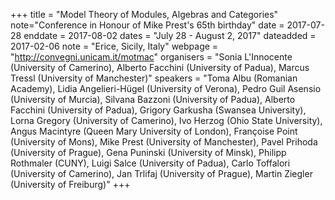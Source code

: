 +++
title = "Model Theory of Modules, Algebras and Categories"
note="Conference in Honour of Mike Prest's 65th birthday"
date = 2017-07-28
enddate = 2017-08-02
dates = "July 28 - August 2, 2017"
dateadded = 2017-02-06
note = "Erice, Sicily, Italy"
webpage = "http://convegni.unicam.it/motmac"
organisers = "Sonia L'Innocente (University of Camerino), Alberto Facchini (University of Padua), Marcus Tressl (University of Manchester)"
speakers = "Toma Albu (Romanian Academy), Lidia Angelieri-Hügel (University of Verona), Pedro Guil Asensio (University of Murcia), Silvana Bazzoni (University of Padua), Alberto Facchini (University of Padua), Grigory Garkusha (Swansea University), Lorna Gregory (University of Camerino), Ivo Herzog (Ohio State University), Angus Macintyre (Queen Mary University of London), Françoise Point (University of Mons), Mike Prest (University of Manchester), Pavel Prihoda (University of Prague), Gena Puninski (University of Minsk), Philipp Rothmaler (CUNY), Luigi Salce (University of Padua), Carlo Toffalori (University of Camerino), Jan Trlifaj (University of Prague), Martin Ziegler (University of Freiburg)"
+++
